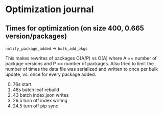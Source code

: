 # Optimization journal

## Times for optimization (on size 400, 0.665 version/packages)

`notify_package_added` -> `bulk_add_pkgs`

This makes rewrites of packages O(A/P) vs O(A) where A == number of
package versions and P == number of packages. Also tried to limit the
number of times the data file was serialized and written to once per
bulk update, vs. once for every package added.

 0. 76s start
 1. 48s batch leaf rebuild
 2. 43 batch index.json writes
 3. 26.5 turn off index writing
 4. 24.5 turn off pip sync

